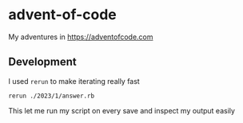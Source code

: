 # advent-of-code
My adventures in https://adventofcode.com

## Development
I used `rerun` to make iterating really fast
```
rerun ./2023/1/answer.rb
```

This let me run my script on every save and inspect my output easily
